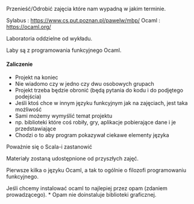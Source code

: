Przenieść/Odrobić zajęcia które nam wypadną w jakim terminie.

Sylabus : https://www.cs.put.poznan.pl/pawelw/mbp/
Ocaml : https://ocaml.org/

Laboratoria oddzielne od wykładu.

Laby są z programowania funkcyjnego Ocaml.

#### Zaliczenie
- Projekt na koniec 
- Nie wiadomo czy w jedno czy dwu osobowych grupach
- Projekt trzeba będzie obronić (będą pytania do kodu i do podjętego podejścia)
- Jeśli ktoś chce w innym języku funkcyjnym jak na zajęciach, jest taka możliwość
- Sami możemy wymyślić temat projektu
- np. biblioteki które coś robiły, gry, aplikacje pobierające dane i je przedstawiające
- Chodzi o to aby program pokazywał ciekawe elementy języka

Poważnie się o Scala-i zastanowić

Materiały zostaną udostępnione od przyszłych zajęć.

Pierwsze kilka o języku Ocaml, a tak to ogólnie o filozofi programowaniu funkcyjnego.

Jeśli chcemy instalować ocaml to najlepiej przez opam (zdaniem prowadzącego). 
\* Opam nie doinstaluje biblioteki graficznej.